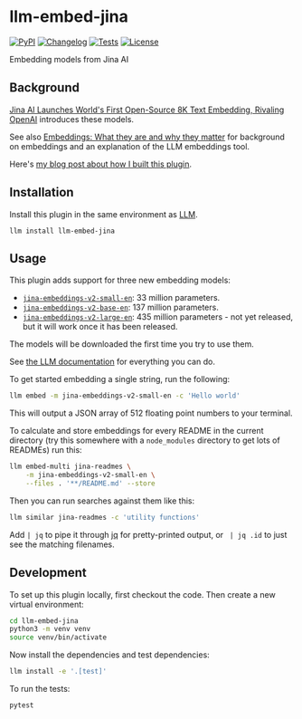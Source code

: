 # llm-embed-jina

[![PyPI](https://img.shields.io/pypi/v/llm-embed-jina.svg)](https://pypi.org/project/llm-embed-jina/)
[![Changelog](https://img.shields.io/github/v/release/simonw/llm-embed-jina?include_prereleases&label=changelog)](https://github.com/simonw/llm-embed-jina/releases)
[![Tests](https://github.com/simonw/llm-embed-jina/workflows/Test/badge.svg)](https://github.com/simonw/llm-embed-jina/actions?query=workflow%3ATest)
[![License](https://img.shields.io/badge/license-Apache%202.0-blue.svg)](https://github.com/simonw/llm-embed-jina/blob/main/LICENSE)

Embedding models from Jina AI

## Background

[Jina AI Launches World's First Open-Source 8K Text Embedding, Rivaling OpenAI](https://jina.ai/news/jina-ai-launches-worlds-first-open-source-8k-text-embedding-rivaling-openai/) introduces these models.

See also [Embeddings: What they are and why they matter](https://simonwillison.net/2023/Oct/23/embeddings/) for background on embeddings and an explanation of the LLM embeddings tool.

Here's [my blog post about how I built this plugin](https://simonwillison.net/2023/Oct/26/llm-embed-jina/).

## Installation

Install this plugin in the same environment as [LLM](https://llm.datasette.io/).

    llm install llm-embed-jina

## Usage

This plugin adds support for three new embedding models:

- [`jina-embeddings-v2-small-en`](https://huggingface.co/jinaai/jina-embeddings-v2-small-en): 33 million parameters.
- [`jina-embeddings-v2-base-en`](https://huggingface.co/jinaai/jina-embeddings-v2-base-en): 137 million parameters.
- [`jina-embeddings-v2-large-en`](https://huggingface.co/jinaai/jina-embeddings-v2-large-en): 435 million parameters - not yet released, but it will work once it has been released.

The models will be downloaded the first time you try to use them.

See [the LLM documentation](https://llm.datasette.io/en/stable/embeddings/index.html) for everything you can do.

To get started embedding a single string, run the following:

```bash
llm embed -m jina-embeddings-v2-small-en -c 'Hello world'
```
This will output a JSON array of 512 floating point numbers to your terminal.

To calculate and store embeddings for every README in the current directory (try this somewhere with a `node_modules` directory to get lots of READMEs) run this:

```bash
llm embed-multi jina-readmes \
    -m jina-embeddings-v2-small-en \
    --files . '**/README.md' --store
```
Then you can run searches against them like this:
```bash
llm similar jina-readmes -c 'utility functions'
```
Add `| jq` to pipe it through [jq](https://jqlang.github.io/jq/) for pretty-printed output, or ` | jq .id` to just see the matching filenames.

## Development

To set up this plugin locally, first checkout the code. Then create a new virtual environment:
```bash
cd llm-embed-jina
python3 -m venv venv
source venv/bin/activate
```
Now install the dependencies and test dependencies:
```bash
llm install -e '.[test]'
```
To run the tests:
```bash
pytest
```
